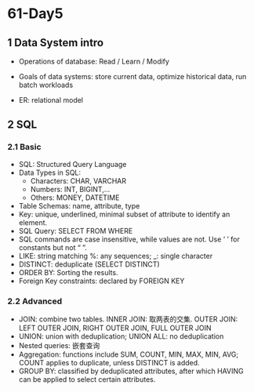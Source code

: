 # 61-Day5
## 1 Data System intro

- Operations of database: Read / Learn / Modify

- Goals of data systems: store current data, optimize historical data, run batch workloads

- ER: relational model

## 2 SQL

### 2.1 Basic

- SQL: Structured Query Language
- Data Types in SQL: 
	- Characters: CHAR, VARCHAR
	- Numbers: INT, BIGINT,...
	- Others: MONEY, DATETIME
- Table Schemas: name, attribute, type
- Key: unique, underlined, minimal subset of attribute to identify an element.
- SQL Query: SELECT<attributes> FROM<relation> WHERE<condition>
- SQL commands are case insensitive, while values are not. Use ‘ ’ for constants but not “ ”.
- LIKE: string matching %: any sequences; _: single character
- DISTINCT: deduplicate (SELECT DISTINCT)
- ORDER BY: Sorting the results.
- Foreign Key constraints: declared by FOREIGN KEY 

### 2.2 Advanced

- JOIN: combine two tables. INNER JOIN: 取两表的交集. OUTER JOIN: LEFT OUTER JOIN, RIGHT OUTER JOIN, FULL OUTER JOIN
- UNION: union with deduplication; UNION ALL: no deduplication
- Nested queries: 嵌套查询
- Aggregation: functions include SUM, COUNT, MIN, MAX, MIN, AVG; COUNT applies to duplicate, unless DISTINCT is added.
- GROUP BY: classified by deduplicated attributes, after which HAVING can be applied to select certain attributes.